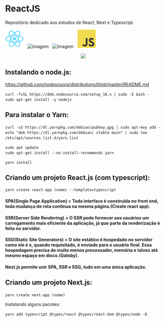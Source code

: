 # ReactJS

Repositório dedicado aos estudos de React, Next e Typescript.

<img src="https://raw.githubusercontent.com/devicons/devicon/master/icons/react/react-original.svg" width="60"> &nbsp;
<img src="https://iconape.com/wp-content/files/gm/82643/svg/next-js.svg" alt="imagem" width="60"> &nbsp;
<img src="https://cdn.iconscout.com/icon/free/png-512/typescript-1174965.png" alt="imagem" width="60"> &nbsp;
<img src="https://raw.githubusercontent.com/devicons/devicon/master/icons/javascript/javascript-original.svg" alt="imagem" width="60"> &nbsp;

<p align="center">
<img src="https://i.imgur.com/Q6wXoPn.png" width=750px/>
  
## **Instalando o node.js:**

https://github.com/nodesource/distributions/blob/master/README.md

`curl -fsSL https://deb.nodesource.com/setup_16.x | sudo -E bash -`<br>
`sudo apt-get install -y nodejs`<br>
  
## **Para instalar o Yarn:**

`curl -sS https://dl.yarnpkg.com/debian/pubkey.gpg | sudo apt-key add -` <br>
`echo "deb https://dl.yarnpkg.com/debian/ stable main" | sudo tee /etc/apt/sources.list.d/yarn.list` <br>
  
`sudo apt update` <br>
`sudo apt-get install --no-install-recommends yarn` <br>
  
`yarn install` <br>

## **Criando um projeto React.js (com typescript):**

`yarn create react-app (nome) --template=typescript`

#### **SPA(Single Page Application)** = Toda interface é construída no front end, toda mudança de rota continua na mesma página.(Create react app).

#### **SSR(Server Side Rendering)** = O SSR pode fornecer aos usuários um carregamento mais eficiente da aplicação, já que parte da renderização é feita no servidor.

#### **SSG(Static Site Generators)** = O site estático é hospedado no servidor como ele é e, quando requisitado, é enviado para o usuário final. Essa hospedagem precisa de muito menos processador, memória e talvez até mesmo espaço em disco.(Gatsby).

#### Next.js permite unir SPA, SSR e SSG, tudo em uma única aplicação.

## **Criando um projeto Next.js:**

`yarn create next-app (nome)`

Instalando alguns pacotes:

`yarn add typescript @types/react @types/react-dom @types/node -D`
